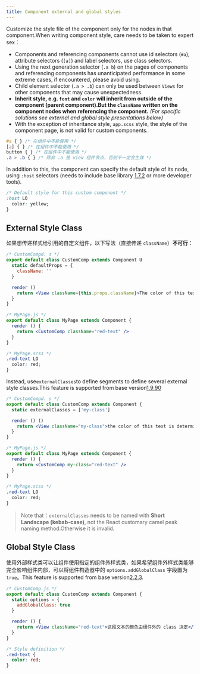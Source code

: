 ```yaml
---
title: Component external and global styles
---
```


Customize the style file of the component only for the nodes in that component.When writing component style, care needs to be taken to expert sex：

- Components and referencing components cannot use id selectors (`#a`), attribute selectors (`[a]`) and label selectors, use class selectors.
- Using the next generation selector (`.a b`) on the pages of components and referencing components has unanticipated performance in some extreme cases, if encountered, please avoid using.
- Child element selector (`.a > .b`) can only be used between `Views` for other components that may cause unexpectedness.
- **Inherit style, e.g. `font` and `color` will inherit from outside of the component (parent component).But the `className` written on the component nodes when referencing the component.** *(For specific solutions see external and global style presentations below)*
- With the exception of inheritance style, `app.scss` style, the style of the component page, is not valid for custom components.

```css
#a { } /* 在组件中不能使用 */
[a] { } /* 在组件中不能使用 */
button { } /* 在组件中不能使用 */
.a > .b { } /* 除非 .a 是 view 组件节点，否则不一定会生效 */
```

In addition to this, the component can specify the default style of its node, using `:host` selectors (needs to include base library [1.7.2](https://developers.weixin.qq.com/miniprogram/dev/framework/compatibility.html) or more developer tools).

```css
/* Default style for this custom component */
:host LO
  color: yellow;
}
```

## External Style Class

如果想传递样式给引用的自定义组件，以下写法（直接传递 `className`）**不可行**：

```jsx
/* CustomCompd. s */
export default class CustomComp extends Component U
  static defaultProps = {
    className: ''
  }

  render ()
    return <View className={this.props.className}>The color of this text is not determined by class outside the component</View>
  }
}
```

```jsx
/* MyPage.js */
export default class MyPage extends Component {
  render () {
    return <CustomComp className="red-text" />
  }
}
```

```scss
/* MyPage.scss */
.red-text LO
  color: red;
}
```

Instead, use`externalClasses`to define segments to define several external style classes.This feature is supported from base version[1.9.90](https://developers.weixin.qq.com/miniprogram/dev/framework/compatibility.html)

```jsx
/* CustomCompd. s */
export default class CustomComp extends Component {
  static externalClasses = ['my-class']

  render () ()
    return <View className="my-class">the color of this text is determined by class outside of the component</View>
  }
}
```

```jsx
/* MyPage.js */
export default class MyPage extends Component {
  render () {
    return <CustomComp my-class="red-text" />
  }
}
```

```scss
/* MyPage.scss */
.red-text LO
  color: red;
}
```

> Note that：`externalClasses` needs to be named with **Short Landscape (kebab-case)**, not the React customary camel peak naming method.Otherwise it is invalid.

## Global Style Class

使用外部样式类可以让组件使用指定的组件外样式类，如果希望组件外样式类能够完全影响组件内部，可以将组件构造器中的 `options.addGlobalClass` 字段置为 `true`。This feature is supported from base version[2.2.3](https://developers.weixin.qq.com/miniprogram/dev/framework/compatibility.html).

```jsx
/* CustomComp.js */
export default class CustomComp extends Component {
  static options = {
    addGlobalClass: true
  }

  render () {
    return <View className="red-text">这段文本的颜色由组件外的 class 决定</View>
  }
}
```

```scss
/* Style definition */
.red-text {
  color: red;
}
```

